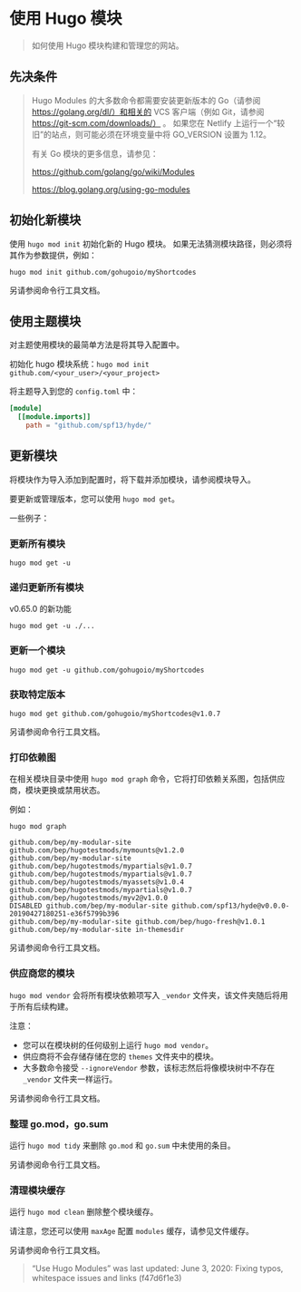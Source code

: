 # 使用 Hugo 模块

> 如何使用 Hugo 模块构建和管理您的网站。

## 先决条件

> Hugo Modules 的大多数命令都需要安装更新版本的 Go（请参阅 https://golang.org/dl/）和相关的 VCS 客户端（例如 Git，请参阅 https://git-scm.com/downloads/） 。 如果您在 Netlify 上运行一个“较旧”的站点，则可能必须在环境变量中将 GO_VERSION 设置为 1.12。
>
> 有关 Go 模块的更多信息，请参见：
>
> https://github.com/golang/go/wiki/Modules
>
> https://blog.golang.org/using-go-modules

## 初始化新模块

使用 `hugo mod init` 初始化新的 Hugo 模块。 如果无法猜测模块路径，则必须将其作为参数提供，例如：

```
hugo mod init github.com/gohugoio/myShortcodes
```

另请参阅命令行工具文档。

## 使用主题模块

对主题使用模块的最简单方法是将其导入配置中。

初始化 hugo 模块系统：`hugo mod init github.com/<your_user>/<your_project>`

将主题导入到您的 `config.toml` 中：

```toml
[module]
  [[module.imports]]
    path = "github.com/spf13/hyde/"
```

## 更新模块

将模块作为导入添加到配置时，将下载并添加模块，请参阅模块导入。

要更新或管理版本，您可以使用 `hugo mod get`。

一些例子：

### 更新所有模块

```
hugo mod get -u
```

### 递归更新所有模块

v0.65.0 的新功能

```
hugo mod get -u ./...
```

### 更新一个模块

```
hugo mod get -u github.com/gohugoio/myShortcodes
```

### 获取特定版本

```
hugo mod get github.com/gohugoio/myShortcodes@v1.0.7
```

另请参阅命令行工具文档。

### 打印依赖图

在相关模块目录中使用 `hugo mod graph` 命令，它将打印依赖关系图，包括供应商，模块更换或禁用状态。

例如：

```
hugo mod graph

github.com/bep/my-modular-site github.com/bep/hugotestmods/mymounts@v1.2.0
github.com/bep/my-modular-site github.com/bep/hugotestmods/mypartials@v1.0.7
github.com/bep/hugotestmods/mypartials@v1.0.7 github.com/bep/hugotestmods/myassets@v1.0.4
github.com/bep/hugotestmods/mypartials@v1.0.7 github.com/bep/hugotestmods/myv2@v1.0.0
DISABLED github.com/bep/my-modular-site github.com/spf13/hyde@v0.0.0-20190427180251-e36f5799b396
github.com/bep/my-modular-site github.com/bep/hugo-fresh@v1.0.1
github.com/bep/my-modular-site in-themesdir
```

另请参阅命令行工具文档。

### 供应商您的模块

`hugo mod vendor` 会将所有模块依赖项写入 `_vendor` 文件夹，该文件夹随后将用于所有后续构建。

注意：

- 您可以在模块树的任何级别上运行 `hugo mod vendor`。
- 供应商将不会存储存储在您的 `themes` 文件夹中的模块。
- 大多数命令接受 `--ignoreVendor` 参数，该标志然后将像模块树中不存在 `_vendor` 文件夹一样运行。

另请参阅命令行工具文档。

### 整理 go.mod，go.sum

运行 `hugo mod tidy` 来删除 `go.mod` 和 `go.sum` 中未使用的条目。

另请参阅命令行工具文档。

### 清理模块缓存

运行 `hugo mod clean` 删除整个模块缓存。

请注意，您还可以使用 `maxAge` 配置 `modules` 缓存，请参见文件缓存。

另请参阅命令行工具文档。

> “Use Hugo Modules” was last updated: June 3, 2020: Fixing typos, whitespace issues and links (f47d6f1e3)
